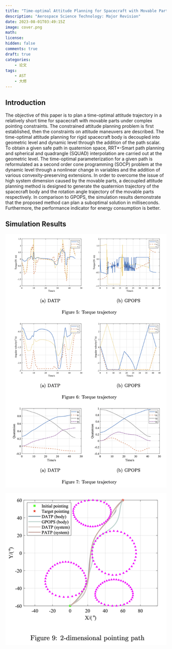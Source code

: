 ```yaml
---
title: "Time-optimal Attitude Planning for Spacecraft with Movable Parts Using Second Order Cone Programming"
description: "Aerospace Science Technology: Major Revision"
date: 2023-08-01T03:49:15Z
image: cover.png
math: 
license: 
hidden: false
comments: true
draft: true
categories:
    - 论文
tags:
    - AST
    - 大修
---
```


## Introduction

The objective of this paper is to plan a time-optimal attitude trajectory
in a relatively short time for spacecraft with movable parts under complex
pointing constraints. The constrained attitude planning problem is first established, then the constraints on attitude maneuvers are described. The
time-optimal attitude planning for rigid spacecraft body is decoupled into
geometric level and dynamic level through the addition of the path scalar.
To obtain a given safe path in quaternion space, RRT*-Smart path planning and spherical and quadrangle (SQUAD) interpolation are carried out
at the geometric level. The time-optimal parameterization for a given path
is reformulated as a second order cone programming (SOCP) problem at
the dynamic level through a nonlinear change in variables and the addition
of various convexity-preserving extensions. In order to overcome the issue
of high system dimension caused by the movable parts, a decoupled attitude planning method is designed to generate the quaternion trajectory of
the spacecraft body and the rotation angle trajectory of the movable parts
respectively. In comparison to GPOPS, the simulation results demonstrate
that the proposed method can plan a suboptimal solution in milliseconds.
Furthermore, the performance indicator for energy consumption is better.

## Simulation Results

![Alt text](traj.png)

![Alt text](path_compare.png)
